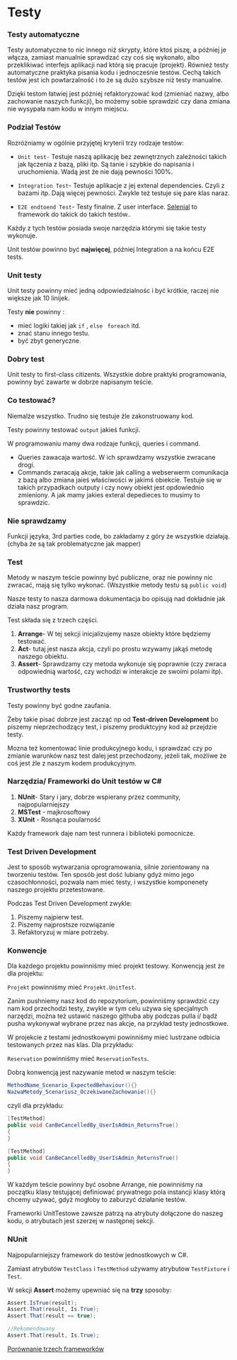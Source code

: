 # Testy



### Testy automatyczne

Testy automatyczne to nic innego niż skrypty, które ktoś piszę, a później je włącza, zamiast manualnie sprawdzać czy coś się wykonało, albo przeklikiwać interfejs aplikacji nad którą się pracuje (projekt). Również testy automatyczne praktyka pisania kodu i jednocześnie testów. Cechą takich testów jest ich powtarzalność i to że są dużo szybsze niż testy manualne. 

Dzięki testom łatwiej jest później refaktoryzować kod (zmieniać nazwy, albo zachowanie naszych funkcji), bo możemy sobie sprawdzić czy dana zmiana nie wysypała nam kodu w innym miejscu.

### Podział Testów

Rozróżniamy w ogólnie przyjętej kryterii trzy rodzaje testów: 

* `Unit test-` Testuje naszą aplikację bez zewnętrznych zależności takich jak łączenia z bazą, pliki itp. Są tanie i szybkie do napisania i uruchomienia. Wadą jest że nie dają pewności 100%.

* `Integration Test`-  Testuje aplikacje z jej extenal dependencies. Czyli z bazami itp. Dają więcej pewności. Zwykle też testuje się pare klas naraz.

* `E2E endtoend Test`- Testy finalne. Z user interface. <u>Selenial</u> to framework do takick do takich testów..

Każdy z tych testów posiada swoje narzędzia którymi się takie testy wykonuje.

Unit testów powinno być **najwięcej**, później Integration a na końcu E2E tests.

### Unit testy

Unit testy powinny mieć jedną odpowiedzialnośc i być krótkie, raczej nie większe jak 10 linijek.

Testy **nie** powinny :

* mieć logiki takiej jak  `if` , `else` ` foreach` itd. 
* znać stanu innego testu.
* być zbyt generyczne. 

### Dobry test

Unit testy to first-class citizents. Wszystkie dobre praktyki programowania, powinny być zawarte w dobrze napisanym teście.

### Co testować?

Niemalże wszystko. Trudno się testuje źle zakonstruowany kod. 

Testy powinny testować `output` jakieś funkcji.

W programowaniu mamy dwa rodzaje funkcji, queries i command. 

- Queries zawacaja wartość. W ich sprawdzamy wszystkie zwracane drogi. 
- Commands zwracają akcje, takie jak calling a webserwerm comunikacja z bazą albo zmiana jaieś właściwości w jakimś obiekcie. Testuje się w takich przypadkach outputy i czy nowy obiekt jest opdowiednio zmieniony. A jak mamy jakies exteral depedieces to musimy to sprawdzic.

### Nie sprawdzamy 

Funkcji języka, 3rd parties code, bo zakładamy z góry że wszystkie działają. (chyba że są tak problematyczne jak mapper)

### Test

Metody w naszym teście powinny być publiczne, oraz nie powinny nic zwracać, mają się tylko wykonać. (Wszystkie metody testu są `public void`)

Nasze testy to nasza darmowa dokumentacja bo opisują nad dokładnie jak działa nasz program.

Test składa się z trzech części.

1. **Arrange**- W tej sekcji inicjalizujemy nasze obiekty które będziemy testować.
2. **Act**- tutaj jest nasza akcja, czyli po prostu wzywamy jakąś metodę naszego obiektu.
3. **Assert**- Sprawdzamy czy metoda wykonuje się poprawnie (czy zwraca odpowiednią wartość, czy wchodzi w interakcje ze swoimi polami itp).

### Trustworthy tests

Testy powinny być godne zaufania. 

Żeby takie pisać dobrze jest zacząć np od **Test-driven Development** bo piszemy nieprzechodzący test, i piszemy produktcyjny kod aż przejdzie testy. 

Mozna też komentować linie produkcyjnego kodu, i sprawdzać czy po zmianie warunków nasz test dalej jest przechodzony, jeżeli tak, możliwe że coś jest źle z naszym kodem produkcyjnym.

### Narzędzia/ Frameworki do Unit testów w C#

1. **NUnit**- Stary i jary, dobrze wspierany przez community, najpopularniejszy
2. **MSTest** - majkrosoftowy
3. **XUnit** - Rosnąca poularność

Każdy framework daje nam test runnera i biblioteki pomocnicze.

### Test Driven Development

Jest to sposób wytwarzania oprogramowania, silnie zorientowany na tworzeniu testów. Ten sposób jest dość lubiany gdyż mimo jego czasochłonności, pozwala nam mieć testy, i wszystkie komponenety naszego projektu przetestowane.

Podczas Test Driven Development zwykle:

1. Piszemy najpierw test.
2. Piszemy najprostsze rozwiązanie
3. Refaktoryzuj w miare potrzeby. 

### Konwencje

Dla każdego projektu powinniśmy mieć projekt testowy. Konwencją jest że dla projektu:

`Projekt` powinniśmy mieć `Projekt.UnitTest`.

Zanim pushniemy nasz kod do repozytorium, powinniśmy sprawdzić czy nam kod przechodzi testy, zwykle w tym celu używa się specjalnych narzędzi, można też ustawić naszego githuba aby podczas pulla i/ bądź pusha wykonywał wybrane przez nas akcje, na przykład testy jednostkowe.

W projekcie z testami jednostkowymi powinniśmy mieć lustrzane odbicia testowanych przez nas klas. Dla przykładu:

`Reservation` powinniśmy mieć `ReservationTests`.

Dobrą konwencją jest nazywanie metod w naszym teście:

```csharp
MethodName_Scenario_ExpectedBehaviour(){}
NazwaMetody_Scenariusz_OczekiwaneZachowanie(){}
```

czyli dla przykładu:

```csharp
[TestMethod]
public void CanBeCancelledBy_UserIsAdmin_ReturnsTrue()
{
}

[TestMethod]
public void CanBeCancelledBy_UserIsAdmin_ReturnsTrue()
{
}
```

W każdym teście powinny być osobne Arrange, nie powinniśmy na początku klasy testującej definiować prywatnego pola instancji klasy którą chcemy używać, gdyż mogłoby to zaburzyć działanie testów.

Frameworki UnitTestowe zawsze patrzą na atrybuty dołączone do naszeg kodu, o atrybutach jest szerzej w następnej sekcji.

### NUnit

Najpopularniejszy framework do testów jednostkowych w C#.

Zamiast atrybutów `TestClass`  i `TestMethod` używamy atrybutow `TestFixture` i `Test`.

W sekcji **Assert** możemy upewniać się na **trzy** sposoby:

```csharp
Assert.IsTrue(result);
Assert.That(result, Is.True);
Assert.That(result == true);

//Rekomendowany
Assert.That(result, Is.True);
```

[Porównanie trzech frameworków](https://xunit.net/docs/comparisons)

